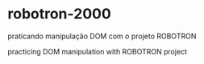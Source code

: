 # robotron-2000

praticando manipulação DOM com o projeto ROBOTRON

practicing DOM manipulation with ROBOTRON project
